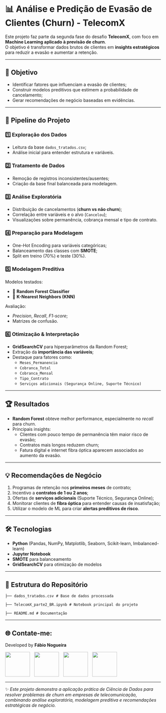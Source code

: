 # 📊 Análise e Predição de Evasão de Clientes (Churn) - TelecomX

Este projeto faz parte da segunda fase do desafio **TelecomX**, com foco em **Machine Learning aplicado à previsão de churn**.  
O objetivo é transformar dados brutos de clientes em **insights estratégicos** para reduzir a evasão e aumentar a retenção.

---

## 🎯 Objetivo
- Identificar fatores que influenciam a evasão de clientes;
- Construir modelos preditivos que estimem a probabilidade de cancelamento;
- Gerar recomendações de negócio baseadas em evidências.

---

## 🔎 Pipeline do Projeto

### 1️⃣ Exploração dos Dados
- Leitura da base `dados_tratados.csv`;
- Análise inicial para entender estrutura e variáveis.

### 2️⃣ Tratamento de Dados
- Remoção de registros inconsistentes/ausentes;
- Criação da base final balanceada para modelagem.

### 3️⃣ Análise Exploratória
- Distribuição de cancelamentos (**churn vs não churn**);
- Correlação entre variáveis e o alvo (`Cancelou`);
- Visualizações sobre permanência, cobrança mensal e tipo de contrato.

### 4️⃣ Preparação para Modelagem
- One-Hot Encoding para variáveis categóricas;
- Balanceamento das classes com **SMOTE**;
- Split em treino (70%) e teste (30%).

### 5️⃣ Modelagem Preditiva
Modelos testados:
- 🌲 **Random Forest Classifier**
- 👥 **K-Nearest Neighbors (KNN)**

Avaliação:
- *Precision*, *Recall*, *F1-score*;
- Matrizes de confusão.

### 6️⃣ Otimização & Interpretação
- **GridSearchCV** para hiperparâmetros da Random Forest;
- Extração da **importância das variáveis**;
- Destaque para fatores como:
  - `Meses_Permanencia`
  - `Cobranca_Total`
  - `Cobranca_Mensal`
  - `Tipo_Contrato`
  - `Serviços adicionais (Segurança Online, Suporte Técnico)`

---

## 🏆 Resultados
- **Random Forest** obteve melhor performance, especialmente no *recall* para churn.
- Principais insights:
  - Clientes com pouco tempo de permanência têm maior risco de evasão;
  - Contratos mais longos reduzem churn;
  - Fatura digital e internet fibra óptica aparecem associados ao aumento da evasão.

---

## 💡 Recomendações de Negócio
1. Programas de retenção nos **primeiros meses** de contrato;
2. Incentivo a **contratos de 1 ou 2 anos**;
3. Ofertas de **serviços adicionais** (Suporte Técnico, Segurança Online);
4. Monitorar clientes de **fibra óptica** para entender causas de insatisfação;
5. Utilizar o modelo de ML para criar **alertas preditivos de risco**.

---

## 🛠️ Tecnologias
- **Python** (Pandas, NumPy, Matplotlib, Seaborn, Scikit-learn, Imbalanced-learn)
- **Jupyter Notebook**
- **SMOTE** para balanceamento
- **GridSearchCV** para otimização de modelos

---

## 📂 Estrutura do Repositório
``├── dados_tratados.csv # Base de dados processada``

``├── TelecomX_parte2_BR.ipynb # Notebook principal do projeto``

``├── README.md # Documentação``


---

<!-- Início da seção "Contato" -->
<h2>🌐 Contate-me: </h2>
<div>
  <p>Developed by <b>Fábio Nogueira</b></p>
</div>
<p>
<a href="https://www.linkedin.com/in/faanogueira/" target="_blank"><img style="padding-right: 10px;" src="https://img.icons8.com/?size=100&id=13930&format=png&color=000000" target="_blank" width="80"></a>
<a href="https://github.com/faanogueira" target="_blank"><img style="padding-right: 10px;" src="https://img.icons8.com/?size=100&id=AZOZNnY73haj&format=png&color=000000" target="_blank" width="80"></a>
<a href="https://api.whatsapp.com/send?phone=5571983937557" target="_blank"><img style="padding-right: 10px;" src="https://img.icons8.com/?size=100&id=16713&format=png&color=000000" target="_blank" width="80"></a>
<a href="mailto:faanogueira@gmail.com"><img style="padding-right: 10px;" src="https://img.icons8.com/?size=100&id=P7UIlhbpWzZm&format=png&color=000000" target="_blank" width="80"></a> 
</p>
<!-- Fim da seção "Contato" -->

---

✨ *Este projeto demonstra a aplicação prática de Ciência de Dados para resolver problemas de churn em empresas de telecomunicação, combinando análise exploratória, modelagem preditiva e recomendações estratégicas de negócio.*
